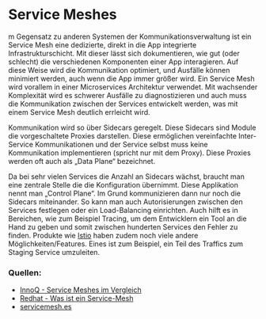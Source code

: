# Service Meshes

m Gegensatz zu anderen Systemen der Kommunikationsverwaltung ist ein Service Mesh eine dedizierte, direkt in die App integrierte Infrastrukturschicht. Mit dieser lässt sich dokumentieren, wie gut (oder schlecht) die verschiedenen Komponenten einer App interagieren. Auf diese Weise wird die Kommunikation optimiert, und Ausfälle können minimiert werden, auch wenn die App immer größer wird.
Ein Service Mesh wird vorallem in einer Microservices Architektur verwendet. Mit wachsender Komplexität wird es schwerer Ausfälle zu diagnostizieren und auch muss die Kommunikation zwischen der Services entwickelt werden, was mit einem Service Mesh deutlich errleicht wird.

Kommunikation wird so über Sidecars geregelt. Diese Sidecars sind Module die vorgeschaltete Proxies darstellen. Diese ermöglichen vereinfachte Inter-Service Kommunikationen und der Service selbst muss keine Kommunikation implementieren (spricht nur mit dem Proxy). Diese Proxies werden oft auch als „Data Plane“ bezeichnet.

Da bei sehr vielen Services die Anzahl an Sidecars wächst, braucht man eine zentrale Stelle die die Konfiguration übernimmt. Diese Applikation nennt man „Control Plane“. Im Grund kommunizieren dann nur noch die Sidecars miteinander. So kann man auch Autorisierungen zwischen den Services festlegen oder ein Load-Balancing einrichten. Auch hilft es in Bereichen, wie zum Beispiel Tracing, um dem Entwicklern ein Tool an die Hand zu geben und somit zwischen hunderten Services den Fehler zu finden.
Produkte wie [Istio](https://istio.io) haben zudem noch viele andere Möglichkeiten/Features. Eines ist zum Beispiel, ein Teil des Traffics zum Staging Service umzuleiten.

### Quellen:
* [InnoQ - Service Meshes im Vergleich](https://www.innoq.com/de/articles/2020/10/service-meshes-im-vergleich/)
* [Redhat - Was ist ein Service-Mesh](https://www.redhat.com/de/topics/microservices/what-is-a-service-mesh)
* [servicemesh.es](https://servicemesh.es)